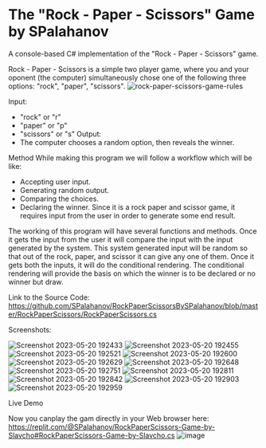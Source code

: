 # The "Rock - Paper - Scissors" Game by SPalahanov

A console-based C# implementation of the "Rock - Paper - Scissors" game.

Rock - Paper - Scissors is a simple two player game, where you and your oponent (the computer) simultaneously chose one of the following three options: "rock", "paper", "scissors".
![rock-paper-scissors-game-rules](https://github.com/SPalahanov/RockPaperScissorsBySPalahanov/assets/133794658/56dce846-0983-46e0-847e-da4ad0ca3e82)


Input:
   - "rock" or "r"
   - "paper" or "p"
   - "scissors" or "s"
Output:
   - The computer chooses a random option, then reveals the winner.


Method
While making this program we will follow a workflow which will be like:
   - Accepting user input.
   - Generating random output.
   - Comparing the choices.
   - Declaring the winner.
Since it is a rock paper and scissor game, it requires input from the user in order to generate some end result.

The working of this program will have several functions and methods. Once it gets the input from the user it will compare the input with the input generated by the system. This system generated input will be random so that out of the rock, paper, and scissor it can give any one of them. Once it gets both the inputs, it will do the conditional rendering. The conditional rendering will provide the basis on which the winner is to be declared or no winner but draw.


Link to the Source Code:
https://github.com/SPalahanov/RockPaperScissorsBySPalahanov/blob/master/RockPaperScissors/RockPaperScissors.cs


Screenshots:

![Screenshot 2023-05-20 192433](https://github.com/SPalahanov/RockPaperScissorsBySPalahanov/assets/133794658/972bac92-6352-416a-973b-d160eee1f0b8)
![Screenshot 2023-05-20 192455](https://github.com/SPalahanov/RockPaperScissorsBySPalahanov/assets/133794658/d5261f5f-a0c4-42a6-9e06-9c43f766f7e9)
![Screenshot 2023-05-20 192521](https://github.com/SPalahanov/RockPaperScissorsBySPalahanov/assets/133794658/61818354-42eb-478b-bc11-1d1e379398b3)
![Screenshot 2023-05-20 192600](https://github.com/SPalahanov/RockPaperScissorsBySPalahanov/assets/133794658/3a3462fe-01da-4487-966d-a268b8974c1f)
![Screenshot 2023-05-20 192629](https://github.com/SPalahanov/RockPaperScissorsBySPalahanov/assets/133794658/046642d1-ebf9-4c3f-b9c1-7dc7e1cf299d)
![Screenshot 2023-05-20 192648](https://github.com/SPalahanov/RockPaperScissorsBySPalahanov/assets/133794658/d5e28ac2-75bd-4548-a7e7-7e26b09b1063)
![Screenshot 2023-05-20 192751](https://github.com/SPalahanov/RockPaperScissorsBySPalahanov/assets/133794658/638a9e68-d544-4efa-9140-7fea5e90373e)
![Screenshot 2023-05-20 192811](https://github.com/SPalahanov/RockPaperScissorsBySPalahanov/assets/133794658/ea9ff6bd-f0b7-497d-acc5-13e5fd4bffa9)
![Screenshot 2023-05-20 192842](https://github.com/SPalahanov/RockPaperScissorsBySPalahanov/assets/133794658/6006fbfb-ec66-4f69-91dc-98c19d1db182)
![Screenshot 2023-05-20 192903](https://github.com/SPalahanov/RockPaperScissorsBySPalahanov/assets/133794658/06ccfbaf-6288-461c-8965-12177beed561)
![Screenshot 2023-05-20 192959](https://github.com/SPalahanov/RockPaperScissorsBySPalahanov/assets/133794658/a3576b32-ec25-4bf1-b852-c653b88d3f70)


Live Demo

Now you canplay the gam directly in your Web browser here:
https://replit.com/@SPalahanov/RockPaperScissors-Game-by-Slavcho#RockPaperScissors-Game-by-Slavcho.cs
![image](https://github.com/SPalahanov/RockPaperScissorsBySPalahanov/assets/133794658/fdd178e5-56fa-43fa-9f5d-5d4417717af9)

